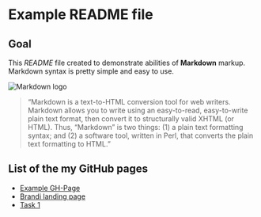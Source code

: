 # Example README file

## Goal
This *README* file created to demonstrate abilities of **Markdown** markup. Markdown syntax is pretty simple and easy to use.

![Markdown logo](https://foro.vozidea.com/f-uploads/2018/06/markdown-icono.png "This is markdown logo")

> “Markdown is a text-to-HTML conversion tool for web writers. Markdown allows you to write using an easy-to-read, easy-to-write plain text format, then convert it to structurally valid XHTML (or HTML). Thus, “Markdown” is two things: (1) a plain text formatting syntax; and (2) a software tool, written in Perl, that converts the plain text formatting to HTML.”

## List of the my GitHub pages
* [Example GH-Page](http://dreyhiflden.github.io/)
* [Brandi landing page](https://dreyhiflden.github.io/Brandi-landing-page)
* [Task 1](http://dreyhiflden.github.io/task_1/)
